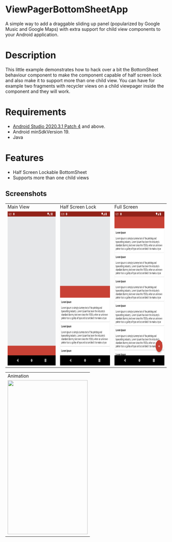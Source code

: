 # ViewPagerBottomSheetApp
A simple way to add a draggable sliding up panel (popularized by Google Music and Google Maps) with extra support for child view components to your Android application.

# Description
This little example demonstrates how to hack over a bit the BottomSheet behaviour component to make the component capable of half screen lock and also make it to support more than one child view. You can have for example two fragments with recycler views on a child viewpager inside the component and they will work.

# Requirements
*   [Android Studio 2020.3.1 Patch 4](https://developer.android.com/studio) and above.
*   Android minSdkVersion 19.
*   Java

# Features
* Half Screen Lockable BottomSheet
* Supports more than one child views

## Screenshots
 <table>
  <tr>
     <td>Main View</td>
     <td>Half Screen Lock</td>
     <td>Full Screen</td>
  </tr>
  <tr>
    <td><img src="https://raw.githubusercontent.com/bielfernandezb/ViewPagerBottomSheetApp/main/screenshots/Screenshot_1.png" width=250 height=480></td>
    <td><img src="https://raw.githubusercontent.com/bielfernandezb/ViewPagerBottomSheetApp/main/screenshots/Screenshot_2.png" width=250 height=480></td>
    <td><img src="https://raw.githubusercontent.com/bielfernandezb/ViewPagerBottomSheetApp/main/screenshots/Screenshot_3.png" width=250 height=480></td>
  </tr>
 </table>
  <table>
  <tr>
     <td>Animation</td>
  <tr>
	<td><img src="https://raw.githubusercontent.com/bielfernandezb/ViewPagerBottomSheetApp/main/screenshots/animation.gif" width=250 height=480></td>
  </tr>
 </table>
